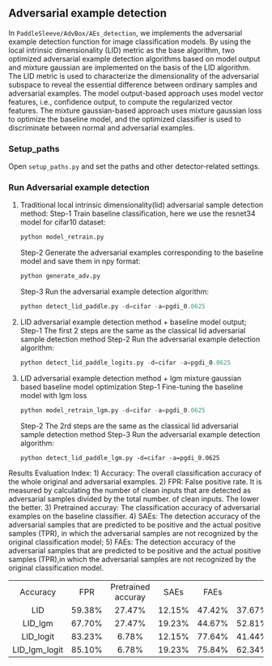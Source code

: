 ## Adversarial example detection

   In `PaddleSleeve/AdvBox/AEs_detection`, we implements the adversarial example detection function for image classification models. By using the local intrinsic dimensionality (LID) metric as the base algorithm, two optimized adversarial example detection algorithms based on model output and mixture gaussian are implemented on the basis of the LID algorithm. The LID metric is used to characterize the dimensionality of the adversarial subspace to reveal the essential difference between ordinary samples and adversarial examples. The model output-based approach uses model vector features, i.e., confidence output, to compute the regularized vector features. The mixture gaussian-based approach uses mixture gaussian loss to optimize the baseline model, and the optimized classifier is used to discriminate between normal and adversarial examples.


### Setup_paths

   Open `setup_paths.py` and set the paths and other detector-related settings.

### Run Adversarial example detection

   1. Traditional local intrinsic dimensionality(lid) adversarial sample detection method:
      Step-1 Train baseline classification, here we use the resnet34 model for cifar10 dataset:
         ```python
         python model_retrain.py
         ```
      Step-2 Generate the adversarial examples corresponding to the baseline model and save them in npy format:
         ```python
         python generate_adv.py
         ```
      Step-3 Run the adversarial example detection algorithm:
         ```python
         python detect_lid_paddle.py -d=cifar -a=pgdi_0.0625
         ```
   2. LID adversarial example detection method + baseline model output;
      Step-1 The first 2 steps are the same as the classical lid adversarial sample detection method
      Step-2 Run the adversarial example detection algorithm:
         ```python
         python detect_lid_paddle_logits.py -d=cifar -a=pgdi_0.0625
         ```
   3. LID adversarial example detection method + lgm mixture gaussian based baseline model optimization
      Step-1 Fine-tuning the baseline model with lgm loss
         ```python
         python model_retrain_lgm.py -d=cifar -a=pgdi_0.0625
         ```
      Step-2 The 2rd steps are the same as the classical lid adversarial sample detection method
      Step-3 Run the adversarial example detection algorithm:
         ```
         python detect_lid_paddle_lgm.py -d=cifar -a=pgdi_0.0625
         ```

Results
   Evaluation Index:
      1) Accuracy: The overall classification accuracy of the whole original and adversarial examples.
      2) FPR: False positive rate. It is measured by calculating the number of clean inputs that are detected as adversarial samples divided by the total number.
      of clean inputs. The lower the better.
      3) Pretrained accuray: The classification accuracy of adversarial examples on the baseline classifier.
      4) SAEs: The detection accuracy of the adversarial samples that are predicted to be positive and the actual positive samples (TPR), in which the adversarial samples are not recognized by the original classification model;
      5) FAEs: The detection accuracy of the adversarial samples that are predicted to be positive and the actual positive samples (TPR),in which the adversarial samples are not recognized by the original classification model.

 <table align="center">
 <tr>
    <td align="center">Accuracy</td>
    <td align="center">FPR</td>
    <td align="center">Pretrained accuray</td>
    <td align="center">SAEs </td>
    <td align="center">FAEs </td>
</tr>

<tr>
    <td align="center">LID</td>
    <td align="center">59.38%</td>
    <td align="center">27.47%</td>
    <td align="center">12.15%</td>
    <td align="center">47.42%</td>
    <td align="center">37.67%</td>
</tr>

<tr>
    <td align="center">LID_lgm</td>
    <td align="center">67.70%</td>
    <td align="center">27.47%</td>
    <td align="center">19.23%</td>
    <td align="center">44.67%</td>
    <td align="center">52.81%</td>
</tr>

<tr>
    <td align="center">LID_logit</td>
    <td align="center">83.23%</td>
    <td align="center">6.78%</td>
    <td align="center">12.15%</td>
    <td align="center">77.64%</td>
    <td align="center">41.44%</td>
</tr>

<tr>
    <td align="center">LID_lgm_logit</td>
    <td align="center">85.10%</td>
    <td align="center">6.78%</td>
    <td align="center">19.23%</td>
    <td align="center">75.84%</td>
    <td align="center">62.34%</td>
</tr>

</table>
